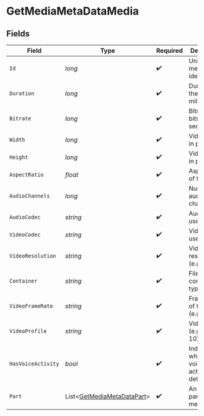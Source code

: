 # GetMediaMetaDataMedia


## Fields

| Field                                                                       | Type                                                                        | Required                                                                    | Description                                                                 | Example                                                                     |
| --------------------------------------------------------------------------- | --------------------------------------------------------------------------- | --------------------------------------------------------------------------- | --------------------------------------------------------------------------- | --------------------------------------------------------------------------- |
| `Id`                                                                        | *long*                                                                      | :heavy_check_mark:                                                          | Unique media identifier.                                                    | 387322                                                                      |
| `Duration`                                                                  | *long*                                                                      | :heavy_check_mark:                                                          | Duration of the media in milliseconds.                                      | 9610350                                                                     |
| `Bitrate`                                                                   | *long*                                                                      | :heavy_check_mark:                                                          | Bitrate in bits per second.                                                 | 25512                                                                       |
| `Width`                                                                     | *long*                                                                      | :heavy_check_mark:                                                          | Video width in pixels.                                                      | 3840                                                                        |
| `Height`                                                                    | *long*                                                                      | :heavy_check_mark:                                                          | Video height in pixels.                                                     | 1602                                                                        |
| `AspectRatio`                                                               | *float*                                                                     | :heavy_check_mark:                                                          | Aspect ratio of the video.                                                  | 2.35                                                                        |
| `AudioChannels`                                                             | *long*                                                                      | :heavy_check_mark:                                                          | Number of audio channels.                                                   | 6                                                                           |
| `AudioCodec`                                                                | *string*                                                                    | :heavy_check_mark:                                                          | Audio codec used.                                                           | eac3                                                                        |
| `VideoCodec`                                                                | *string*                                                                    | :heavy_check_mark:                                                          | Video codec used.                                                           | hevc                                                                        |
| `VideoResolution`                                                           | *string*                                                                    | :heavy_check_mark:                                                          | Video resolution (e.g., 4k).                                                | 4k                                                                          |
| `Container`                                                                 | *string*                                                                    | :heavy_check_mark:                                                          | File container type.                                                        | mkv                                                                         |
| `VideoFrameRate`                                                            | *string*                                                                    | :heavy_check_mark:                                                          | Frame rate of the video (e.g., 24p).                                        | 24p                                                                         |
| `VideoProfile`                                                              | *string*                                                                    | :heavy_check_mark:                                                          | Video profile (e.g., main 10).                                              | main 10                                                                     |
| `HasVoiceActivity`                                                          | *bool*                                                                      | :heavy_check_mark:                                                          | Indicates whether voice activity is detected.                               | false                                                                       |
| `Part`                                                                      | List<[GetMediaMetaDataPart](../../Models/Requests/GetMediaMetaDataPart.md)> | :heavy_check_mark:                                                          | An array of parts for this media item.                                      |                                                                             |